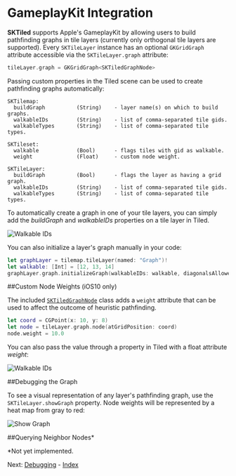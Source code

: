 # GameplayKit Integration

**SKTiled** supports Apple's GameplayKit by allowing users to build pathfinding graphs in tile layers (currently only orthogonal tile layers are supported). Every `SKTileLayer` instance has an optional `GKGridGraph` attribute accessible via the `SKTileLayer.graph` attribute:
  
  ```swift
  tileLayer.graph = GKGridGraph<SKTiledGraphNode>
  ```

Passing custom properties in the Tiled scene can be used to create pathfinding graphs automatically:

    SKTilemap:
      buildGraph          (String)    - layer name(s) on which to build graphs.
      walkableIDs         (String)    - list of comma-separated tile gids.
      walkableTypes       (String)    - list of comma-separated tile types.
     
    SKTileset:
      walkable            (Bool)      - flags tiles with gid as walkable. 
      weight              (Float)     - custom node weight.

    SKTileLayer:
      buildGraph          (Bool)      - flags the layer as having a grid graph.
      walkableIDs         (String)    - list of comma-separated tile gids.
      walkableTypes       (String)    - list of comma-separated tile types.



      
To automatically create a graph in one of your tile layers, you can simply add the *buildGraph* and *walkableIDs* properties on a tile layer in Tiled.
      

![Walkable IDs](https://raw.githubusercontent.com/mfessenden/SKTiled/master/docs/Images/walkable-ids.png)
      

You can also initialize a layer's graph manually in your code:

```swift
let graphLayer = tilemap.tileLayer(named: "Graph")!
let walkable: [Int] = [12, 13, 14]
graphLayer.graph.initializeGraph(walkableIDs: walkable, diagonalsAllowed: false)
```

##Custom Node Weights (iOS10 only)

The included [`SKTiledGraphNode`](Classes/SKTiledGraphNode.html) class adds a `weight` attribute that can be used to affect the outcome of heuristic pathfinding.

```swift
let coord = CGPoint(x: 10, y: 8)
let node = tileLayer.graph.node(atGridPosition: coord)
node.weight = 10.0
```

You can also pass the value through a property in Tiled with a float attribute *weight*:


![Walkable IDs](https://raw.githubusercontent.com/mfessenden/SKTiled/master/docs/Images/node-weight-property.png)


##Debugging the Graph

To see a visual representation of any layer's pathfinding graph, use the `SKTileLayer.showGraph` property. Node weights will be represented by a heat map from gray to red:

![Show Graph](https://raw.githubusercontent.com/mfessenden/SKTiled/master/docs/Images/showGraph.gif)


##Querying Neighbor Nodes*

 *Not yet implemented.
 
 
Next: [Debugging](debugging.html) - [Index](Tutorial.html)
 
